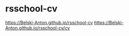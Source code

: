 # rsschool-cv

https://Belski-Anton.github.io/rsschool-cv
https://Belski-Anton.github.io/rsschool-cv/cv

